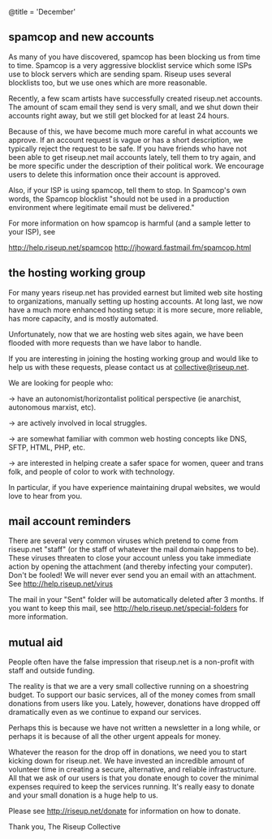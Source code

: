 @title = 'December'

## spamcop and new accounts

As many of you have discovered, spamcop has been blocking us from time
to time. Spamcop is a very aggressive blocklist service which some ISPs
use to block servers which are sending spam. Riseup uses several
blocklists too, but we use ones which are more reasonable.

Recently, a few scam artists have successfully created riseup.net
accounts. The amount of scam email they send is very small, and we shut
down their accounts right away, but we still get blocked for at least 24
hours.

Because of this, we have become much more careful in what accounts we
approve. If an account request is vague or has a short description, we
typically reject the request to be safe. If you have friends who have
not been able to get riseup.net mail accounts lately,  tell them to try
again, and be more specific under the description of their political
work. We encourage users to delete this information once their account
is approved.

Also, if your ISP is using spamcop, tell them to stop. In Spamcop's own
words, the Spamcop blocklist "should not be used in a production
environment where legitimate email must be delivered."

For more information on how spamcop is harmful (and a sample letter to
your ISP), see

http://help.riseup.net/spamcop
http://jhoward.fastmail.fm/spamcop.html

## the hosting working group

For many years riseup.net has provided earnest but limited web site
hosting to organizations, manually setting up hosting accounts. At long
last, we now have a much more enhanced hosting setup: it is more secure,
more reliable, has more capacity, and is mostly automated.

Unfortunately, now that we are hosting web sites again, we have been
flooded with more requests than we have labor to handle.

If you are interesting in joining the hosting working group and would
like to help us with these requests, please contact us at
collective@riseup.net.

We are looking for people who:

-> have an autonomist/horizontalist political perspective (ie anarchist,
autonomous marxist, etc).

-> are actively involved in local struggles.

-> are somewhat familiar with common web hosting concepts like DNS,
SFTP, HTML, PHP, etc.

-> are interested in helping create a safer space for women, queer and
trans folk, and people of color to work with technology.

In particular, if you have experience maintaining drupal websites, we
would love to hear from you.

## mail account reminders

There are several very common viruses which pretend to come from
riseup.net "staff" (or the staff of whatever the mail domain happens to
be). These viruses threaten to close your account unless you take
immediate action by opening the attachment (and thereby infecting your
computer). Don't be fooled! We will never ever send you an email with an
attachment. See http://help.riseup.net/virus

The mail in your "Sent" folder will be automatically deleted after 3
months. If you want to keep this mail, see
http://help.riseup.net/special-folders for more information.


## mutual aid

People often have the false impression that riseup.net is a non-profit
with staff and outside funding.

The reality is that we are a very small collective running on a
shoestring budget. To support our basic services, all of the money comes
from small donations from users like you. Lately, however, donations
have dropped off dramatically even as we continue to expand our services.

Perhaps this is because we have not written a newsletter in a long
while, or perhaps it is because of all the other urgent appeals for money.

Whatever the reason for the drop off in donations, we need you to start
kicking down for riseup.net. We have invested an incredible amount of
volunteer time in creating a secure, alternative, and reliable
infrastructure. All that we ask of our users is that you donate enough
to cover the minimal expenses required to keep the services running.
It's really easy to donate and your small donation is a huge help to us.

Please see http://riseup.net/donate for information on how to donate.

Thank you,
The Riseup Collective
